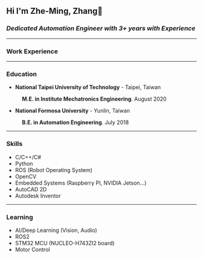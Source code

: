 ## Hi I'm Zhe-Ming, Zhang👋

### *Dedicated Automation Engineer with 3+ years with Experience*

------

### Work Experience

------

### Education

  - **National Taipei University of Technology** - Taipei, Taiwan
    
    <span style="padding-left: 2ch;">**M.E. in Institute Mechatronics Engineering**. August 2020</span>

  - **National Formosa University** - Yunlin, Taiwan
    
    <span style="padding-left: 2ch;">**B.E. in Automation Engineering**. July 2018</span>

------

### Skills
  - C/C++/C#
  - Python
  - ROS (Robot Operating System)
  - OpenCV
  - Embedded Systems (Raspberry PI, NVIDIA Jetson...)
  - AutoCAD 2D
  - Autodesk Inventor

------

### Learning
  - AI/Deep Learning (Vision, Audio)
  - ROS2
  - STM32 MCU (NUCLEO-H743ZI2 board)
  - Motor Control 
